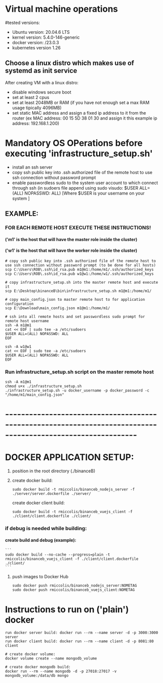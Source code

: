 
# Virtual machine operations

#tested versions:
- Ubuntu version: 20.04.6 LTS
- kernel version: 5.4.0-146-generic
- docker version: /23.0.3
- kubernetes version 1.26

## Choose a linux distro which makes use of systemd as init service

After creating VM with a linux distro:
- disable windows secure boot
- set at least 2 cpus
- set at least 2048MB or RAM (if you have not enough set a max RAM usage tipically 4096MB)
- set static MAC address and assign a fixed ip address to it from the router (ex MAC address: 00 15 5D 38 01 30 and assign it this example ip address: 192.168.1.200)

# Mandatory OS OPerations before executing 'infrastructure_setup.sh'
- install an ssh server
- copy ssh public key into .ssh authorized file of the remote host to use ssh connection without password prompt
- enable passwordless sudo to the system user account to which connect through ssh (in sudoers file append using sudo visudo: $USER ALL=(ALL) NOPASSWD: ALL) [Where $USER is your username on your system ]

## EXAMPLE:
### FOR EACH REMOTE HOST EXECUTE THESE INSTRUCTIONS!
#### ('m1' is the host that will have the master role inside the cluster)
#### ('w1' is the host that will have the worker role inside the cluster)
```
# copy ssh public key into .ssh authorized file of the remote host to use ssh connection without password prompt (to be done for all hosts)
scp C:\Users\ROB\.ssh\id_rsa.pub m1@m1:/home/m1/.ssh/authorized_keys
scp C:\Users\ROB\.ssh\id_rsa.pub w1@w1:/home/w1/.ssh/authorized_keys

# copy infrastructure_setup.sh into the master remote host and execute it
scp E:\Desktop\binanceB\bin\infrastructure_setup.sh m1@m1:/home/m1/

# copy main_config.json to master remote host to for application configuration
scp E:\Download\main_config.json m1@m1:/home/m1/

# ssh into all remote hosts and set passwordless sudo prompt for remote host username
ssh -A m1@m1
cat << EOF | sudo tee -a /etc/sudoers
$USER ALL=(ALL) NOPASSWD: ALL
EOF

ssh -A w1@w1
cat << EOF | sudo tee -a /etc/sudoers
$USER ALL=(ALL) NOPASSWD: ALL
EOF

```

### Run infrastructure_setup.sh script on the master remote host
```
ssh -A m1@m1
chmod u+x ./infrastructure_setup.sh
./infrastructure_setup.sh -u docker_username -p docker_password -c "/home/m1/main_config.json"
```

# -------------------------------------------------------------------------------------------------------------
# DOCKER APPLICATION SETUP:

1. position in the root directory (./binanceB)

2.  create docker build:
    ```
    sudo docker build -t rmiccolis/binanceb_nodejs_server -f ./server/server.dockerfile ./server/
    ```
    create docker client build:
    ```
    sudo docker build -t rmiccolis/binanceb_vuejs_client -f ./client/client.dockerfile ./client/
    ```
### if debug is needed while building:
#### create build and debug (example):
    ```
    sudo docker build --no-cache --progress=plain -t rmiccolis/binanceb_vuejs_client -f ./client/client.dockerfile ./client/
    ```
1. push images to Docker Hub
    ```
    sudo docker push rmiccolis/binanceb_nodejs_server:NOMETAG
    sudo docker push rmiccolis/binanceb_vuejs_client:NOMETAG
    ```

# Instructions to run on ('plain') docker
```
run docker server build: docker run --rm --name server -d -p 3000:3000 server
run docker client build: docker run --rm --name client -d -p 8081:80 client

# create docker volume: 
docker volume create --name mongodb_volume

# create docker mongodb build: 
docker run --rm --name mongodb -d -p 27018:27017 -v mongodb_volume:/data/db mongo
```
